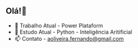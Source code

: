 ## Olá!👋
- 🔭 Trabalho Atual - Power Plataform
- 🌱 Estudo Atual - Python - Inteligência Aritificial
- 📫 Contato - aoliveira.fernando@gmail.com
